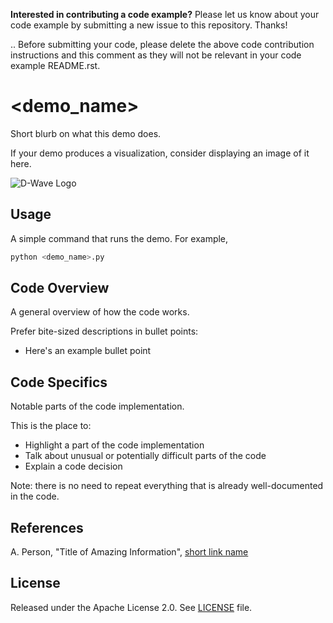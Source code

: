 **Interested in contributing a code example?** Please let us know about your
code example by submitting a new issue to this repository. Thanks!

..
  Before submitting your code, please delete the above code contribution
  instructions and this comment as they will not be relevant in your code
  example README.rst.

# <demo_name>

Short blurb on what this demo does.

If your demo produces a visualization, consider displaying an image of it here.

![D-Wave Logo](dwave_logo.png)

## Usage

A simple command that runs the demo. For example,

```bash
python <demo_name>.py
```

## Code Overview

A general overview of how the code works.

Prefer bite-sized descriptions in bullet points:

* Here's an example bullet point

## Code Specifics

Notable parts of the code implementation.

This is the place to:

* Highlight a part of the code implementation
* Talk about unusual or potentially difficult parts of the code
* Explain a code decision

Note: there is no need to repeat everything that is already well-documented in
the code.

## References

A. Person, "Title of Amazing Information", [short link
name](https://example.com/)

## License

Released under the Apache License 2.0. See [LICENSE](LICENSE) file.
